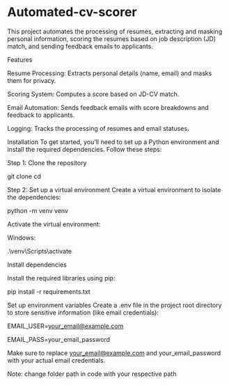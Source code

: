 # Automated-cv-scorer
This project automates the processing of resumes, extracting and masking personal information, scoring the resumes based on job description (JD) match, and sending feedback emails to applicants.

Features

Resume Processing: Extracts personal details (name, email) and masks them for privacy.

Scoring System: Computes a score based on JD-CV match.

Email Automation: Sends feedback emails with score breakdowns and feedback to applicants.

Logging: Tracks the processing of resumes and email statuses.

Installation
To get started, you'll need to set up a Python environment and install the required dependencies. Follow these steps:

Step 1: Clone the repository

git clone <repository-url>
cd <repository-directory>

Step 2: Set up a virtual environment
Create a virtual environment to isolate the dependencies:

python -m venv venv

Activate the virtual environment:

Windows:

.\venv\Scripts\activate

Install dependencies

Install the required libraries using pip:

pip install -r requirements.txt

Set up environment variables
Create a .env file in the project root directory to store sensitive information (like email credentials):

EMAIL_USER=your_email@example.com

EMAIL_PASS=your_email_password

Make sure to replace your_email@example.com and your_email_password with your actual email credentials.

Note: change folder path in code with your respective path
